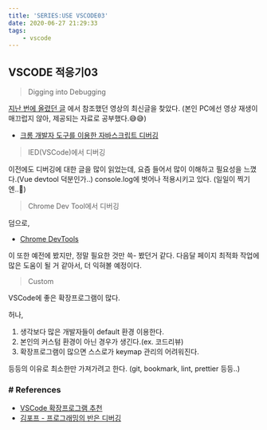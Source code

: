 ```yaml
---
title: 'SERIES:USE VSCODE03'
date: 2020-06-27 21:29:33
tags:
    - vscode
---
```


## VSCODE 적응기03
> Digging into Debugging

[지난 번에 올렸던 글](https://krystaly.github.io/2020/06/26/SERIES-USE-VSCODE02) 에서 참조했던 영상의 최신글을 찾았다.
(본인 PC에선 영상 재생이 매끄럽지 않아, 제공되는 자료로 공부했다.😅😅)
- [크롬 개발자 도구를 이용한 자바스크립트 디버깅](https://subicura.com/2018/02/14/javascript-debugging.html)


> IED(VSCode)에서 디버깅

이전에도 디버깅에 대한 글을 많이 읽었는데,
요즘 들어서 많이 이해하고 필요성을 느꼈다.(Vue devtool 덕분인가..)  console.log에 벗어나 적용시키고 있다. (일일이 찍기엔..🤢)
 

> Chrome Dev Tool에서 디버깅
 
덤으로,
- [Chrome DevTools](https://developers.google.com/web/tools/chrome-devtools/?hl=ko)


 이 또한 예전에 봤지만, 정말 필요한 것만 쓱- 봤던거 같다.
다음달 페이지 최적화 작업에 많은 도움이 될 거 같아서, 더 익혀볼 예정이다.


> Custom

VSCode에 좋은 확장프로그램이 많다.

허나, 
1. 생각보다 많은 개발자들이 default 환경 이용한다.
2. 본인의 커스텀 환경이 아닌 경우가 생긴다.(ex. 코드리뷰)
3. 확장프로그램이 많으면 스스로가 keymap 관리의 어려워진다.

등등의 이유로 최소한만 가져가려고 한다.
(git, bookmark, lint, prettier 등등..)

  
### # References
- [VSCode 확장프로그램 추천](https://bbol-world.tistory.com/43)
- [김포프 - 프로그래밍의 반은 디버깅](https://www.youtube.com/watch?v=rHgYy7JrP1c)

